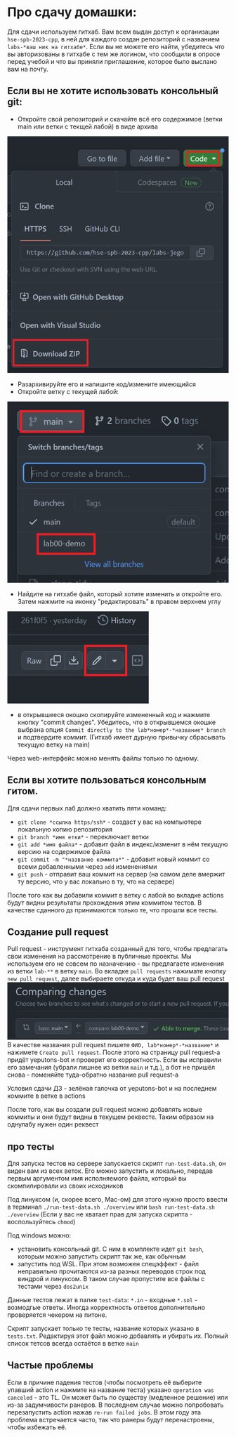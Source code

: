 # Про сдачу домaшки:

Для сдачи используем гитхаб.
Вам всем выдан доступ к организации `hse-spb-2023-cpp`, в ней для каждого создан репозиторий
с названием `labs-*ваш ник на гитхабе*`.
Если вы не можете его найти, убедитесь что вы авторизованы в гитхабе с тем же логином, что сообщили в опросе перед учебой 
и что вы приняли приглашение, которое было выслано вам на почту. 

## Если вы не хотите использовать консольный git:

* Откройте свой репозиторий и скачайте всё его содержимое (ветки main или ветки с текщей лабой) в виде архива

![image info](./download.png)

* Разархивируйте его и напишите код/измените имеющийся
* Откройте ветку с текущей лабой:

![image info](./branch.png)

* Найдите на гитхабе файл, который хотите изменить и откройте его. Затем нажмите на иконку "редактировать" в правом верхнем углу

![image info](./edit.png)

* в открывшееся окошко скопируйте измененный код и нажмите кнопку "commit changes". Убедитесь, что 
в открывшемся окошке выбрана опция `Commit directly to the lab*номер*-*название* branch` и подтвердите коммит. 
(Гитхаб имеет дурную привычку сбрасывать текущую ветку на main)

Через web-интерфейс можно менять файлы только по одному.

## Если вы хотите пользоваться консольным гитом. 

Для сдачи первых лаб должно хватить пяти команд:

* `git clone *ссылка https/ssh*` - создаст у вас на компьютере локальную копию репозитория
* `git branch *имя етки*` - переключает ветки
* `git add *имя файла*` - добавит файл в индекс/изменит в нём текущую версию на содержимое файла
* `git commit -m "*название коммита*"` - добавит новый коммит со всеми добавленными через `add` изменениями
* `git push` - отправит ваш коммит на сервер (на самом деле вмержит ту версию, что у вас локально в ту, что на сервере)

После того как вы добавили коммит в ветку с лабой во вкладке actions будут видны результаты прохождения этим коммитом 
тестов. В качестве сданного дз принимаются только те, что прошли все тесты.

## Создание pull request

Pull request - инструмент гитхаба созданный для того, чтобы предлагать свои изменения на рассмотрение в публичные проекты. Мы 
используем его не совсем по назначению - вы предлагаете изменения из ветки `lab-**`  в ветку `main`. Во вкладке `pull requests`
нажимате кнопку `new pull request`, далее выбираете откуда и куда будет ваш pull request
![image info](./pull-request-branches.png)
В качестве названия pull request пишете `ФИО, lab*номер*-*название*` и нажимете `Create pull request`. 
После этого на страницу pull request-а придёт yeputons-bot и проверит его корректность. Если вы исправили 
его замечания (убрали лишнее из ветки `main` и т.д.), а бот не пришёл снова - поменяйте туда-обратно название pull request-а 

Условия сдачи ДЗ - зелёная галочка от yeputons-bot и на последнем коммите в ветке в actions

После того, как вы создали pull request можно добавлять новые коммиты и они будут видны в текущем реквесте. Таким 
образом на однулабу нужен один реквест

## про тесты
Для запуска тестов на сервере запускается скрипт `run-test-data.sh`, он виден вам из всех веток.
Его можно запустить и локально, передав первым аргументом имя исполняемого файла, который вы скомпилировали 
из своих исходников 

Под линуксом (и, скорее всего, Mac-ом) для этого нужно просто ввести в терминал
`./run-test-data.sh ./overview` или `bash run-test-data.sh ./overview` (Если у вас не хватает прав для запуска скрипта - 
воспользуйтесь `chmod`)

Под windows можно:
* установить консольный git. С ним в комплекте идет `git bash`, которым можно запустить скрипт так же, как обычным
* запустить под WSL. При этом возможен спецэффект - файл неправильно прочитаются из-за разных переводов строк под 
виндрой и линуксом. В таком случае пропустите все файлы с тестами через `dos2unix`

Данные тестов лежат в папке `test-data`: `*.in` - входные `*.sol` - возмодгые ответы. Иногда корректность
ответов дополнительно проверяется чекером на питоне.

Скрипт запускает только те тесты, название которых указано в `tests.txt`. Редактируя этот файл можно добавлять и убирать их.
Полный список тетсов всегда остаётся в ветке `main`

## Частые проблемы

Если в причине падения тестов (чтобы посмотреть её выберите упавший action и нажмите на название теста) указано
`operation was canceled` - это TL. Он может быть по существу (медленное решение) или из-за задумчивости ранеров.
В последнем случае можно попробовать перезапустить action нажав `re-run failed jobs`. В этом году эта проблема встречается
часто, так что ранеры будут перенастроены, чтобы избежать её.





 




